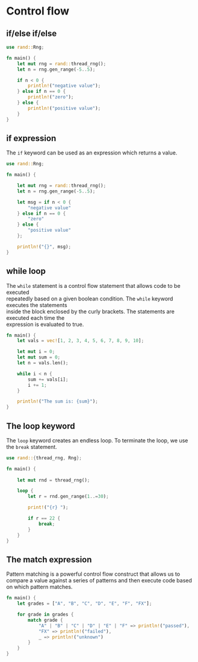 # Control flow

## if/else if/else 

```rust
use rand::Rng;

fn main() {
    let mut rng = rand::thread_rng();
    let n = rng.gen_range(-5..5);

    if n < 0 {
        println!("negative value");
    } else if n == 0 {
        println!("zero");
    } else {
        println!("positive value");
    }
}
```

## if expression

The `if` keyword can be used as an expression which returns a value.  

```rust
use rand::Rng;

fn main() {

    let mut rng = rand::thread_rng();
    let n = rng.gen_range(-5..5);

    let msg = if n < 0 {
        "negative value"
    } else if n == 0 {
        "zero"
    } else {
        "positive value"
    };

    println!("{}", msg);
}
```

## while loop

The `while` statement is a control flow statement that allows code to be executed  
repeatedly based on a given boolean condition. The `while` keyword executes the statements  
inside the block enclosed by the curly brackets. The statements are executed each time the  
expression is evaluated to true.  

```rust
fn main() {
    let vals = vec![1, 2, 3, 4, 5, 6, 7, 8, 9, 10];

    let mut i = 0;
    let mut sum = 0;
    let n = vals.len();

    while i < n {
        sum += vals[i];
        i += 1;
    }

    println!("The sum is: {sum}");
}
```

## The loop keyword

The `loop` keyword creates an endless loop. To terminate the loop, we use  
the `break` statement.

```rust
use rand::{thread_rng, Rng};

fn main() {
    
    let mut rnd = thread_rng();

    loop {
        let r = rnd.gen_range(1..=30);

        print!("{r} ");

        if r == 22 {
            break;
        }
    }
}
```

## The match expression

Pattern matching is a powerful control flow construct that allows us to  
compare a value against a series of patterns and then execute code based  
on which pattern matches.

```rust
fn main() {
    let grades = ["A", "B", "C", "D", "E", "F", "FX"];

    for grade in grades {
        match grade {
            "A" | "B" | "C" | "D" | "E" | "F" => println!("passed"),
            "FX" => println!("failed"),
            _ => println!("unknown")
        }
    }
}
```


